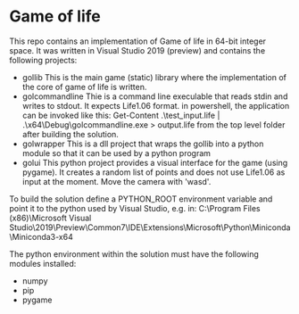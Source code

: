 # Game of life

This repo contains an implementation of Game of life in 64-bit integer space.
It was written in Visual Studio 2019 (preview) and contains the following
projects:
 - gollib
	This is the main game (static) library where the implementation of the core of 
	game of life is written.
 - golcommandline
	Thie is a command line execulable that reads stdin and writes to stdout. It
	expects Life1.06 format. in powershell, the application can be invoked like this:
	  Get-Content .\test_input.life | .\x64\Debug\golcommandline.exe > output.life
	from the top level folder after building the solution.
 - golwrapper
	This is a dll project that wraps the gollib into a python module so that it can 
	be used by a python program
 - golui
	This python project provides a visual interface for the game (using pygame). It 
	creates a random list of points and does not use Life1.06 as input at the moment.
	Move the camera with 'wasd'.

To build the solution define a PYTHON_ROOT environment variable and point it to the 
python used by Visual Studio, e.g. in:
		C:\Program Files (x86)\Microsoft Visual Studio\2019\Preview\Common7\IDE\Extensions\Microsoft\Python\Miniconda\Miniconda3-x64

The python environment within the solution must have the following modules installed:
 - numpy
 - pip
 - pygame